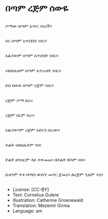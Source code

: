 # በጣም ረጅም ሰውዬ

##
ዶማው በጣም አጭር ነበረች።

##
በሩ በጣም አጥሮበት ነበር።

##
አልጋውም በጣም አጥሮበት ነበር።

##
ብስክሌቱም በጣም አጥራበት ነበር።

##
ይህ ሰውዬ በጣም ረጅም ነበር።

##
ረጅም ዶማ ሰራ።

##
ረጅም በርም ሰራ።

##
አልጋውንም ረጅም አድርጎ ሰራው።

##
ትልቅ ብስክሌትም ገዛ።

##
ትልቅ ወንበርም ላይ ተቀመጠ። በትልቅ ሹካም በላ።

##
ቤቱንም ትቶ በጫካ ውስጥ መኖር ጀመረ። ለረጅም ጊዜም ኖረ።

##
* License: [CC-BY]
* Text: Cornelius Gulere
* Illustration: Catherine Groenewald
* Translation: Mezemir Girma
* Language: am

